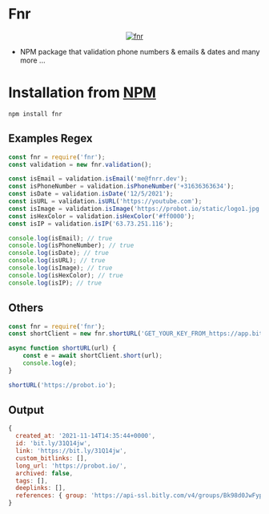 # Fnr

<center>
	<a href="https://www.npmjs.com/package/fnr">
		<img alt="fnr" src="https://nodei.co/npm/fnr.png">
	</a>
</center>

* NPM package that validation phone numbers & emails & dates and many more ...

# Installation from [NPM](https://www.npmjs.com/package/fnr)

```
npm install fnr
```

## Examples Regex

```js
const fnr = require('fnr');
const validation = new fnr.validation();

const isEmail = validation.isEmail('me@fnrr.dev');
const isPhoneNumber = validation.isPhoneNumber('+31636363634');
const isDate = validation.isDate('12/5/2021');
const isURL = validation.isURL('https://youtube.com');
const isImage = validation.isImage('https://probot.io/static/logo1.jpg');
const isHexColor = validation.isHexColor('#ff0000');
const isIP = validation.isIP('63.73.251.116');

console.log(isEmail); // true
console.log(isPhoneNumber); // true
console.log(isDate); // true
console.log(isURL); // true
console.log(isImage); // true
console.log(isHexColor); // true
console.log(isIP); // true
```

## Others
```js
const fnr = require('fnr');
const shortClient = new fnr.shortURL('GET_YOUR_KEY_FROM_https://app.bitly.com/settings/api/');

async function shortURL(url) {
    const e = await shortClient.short(url);
    console.log(e);
}

shortURL('https://probot.io');
```

## Output
```js
{
  created_at: '2021-11-14T14:35:44+0000',
  id: 'bit.ly/31Q14jw',
  link: 'https://bit.ly/31Q14jw',
  custom_bitlinks: [],
  long_url: 'https://probot.io/',
  archived: false,
  tags: [],
  deeplinks: [],
  references: { group: 'https://api-ssl.bitly.com/v4/groups/Bk98d0JwFyp' }
}
```